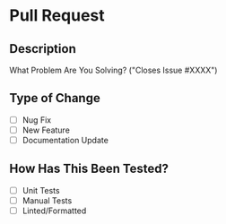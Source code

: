 # Pull Request

## Description

What Problem Are You Solving? ("Closes Issue #XXXX")

## Type of Change

- [ ] Nug Fix
- [ ] New Feature
- [ ] Documentation Update

## How Has This Been Tested?

- [ ] Unit Tests
- [ ] Manual Tests
- [ ] Linted/Formatted
